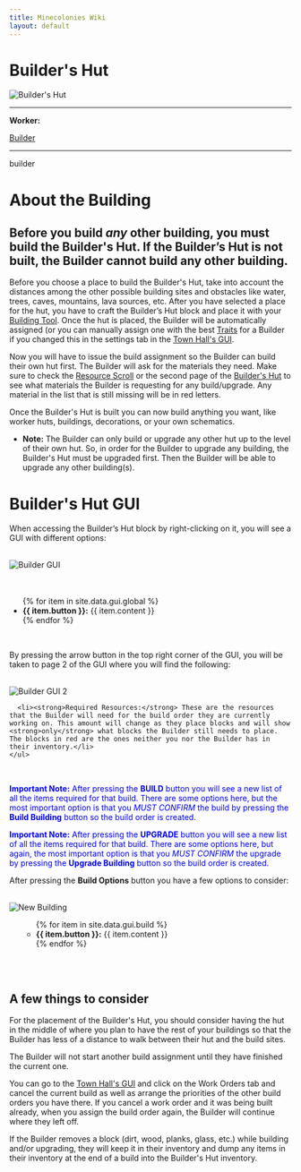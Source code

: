 ```yaml
---
title: Minecolonies Wiki
layout: default
---
```

# Builder's Hut

<div class="infobox box text-center">
    <img src="../../assets/images/buildings/builder.png" alt="Builder's Hut" />
    <hr />
    <div class="row section-text text-left">
        <div class="col">
        <p><strong>Worker:</strong></p>
        </div>
        <div class="col">
        <p><a href="../workers/builder">Builder</a></p>
        </div>
    </div>
    <hr />
    <recipe>builder</recipe>
</div>

# About the Building

## Before you build *any* other building, you must build the Builder's Hut. If the Builder’s Hut is not built, the Builder cannot build any other building.

Before you choose a place to build the Builder's Hut, take into account the distances among the other possible building sites and obstacles like water, trees, caves, mountains, lava sources, etc. After you have selected a place for the hut, you have to craft the Builder’s Hut block and place it with your [Building Tool](../items/buildingtool). Once the hut is placed, the Builder will be automatically assigned (or you can manually assign one with the best [Traits](../systems/workerinfo) for a Builder if you changed this in the settings tab in the [Town Hall's GUI](../../source/buildings/townhall).

Now you will have to issue the build assignment so the Builder can build their own hut first. The Builder will ask for the materials they need. Make sure to check the [Resource Scroll](../../source/items/resourcescroll) or the second page of the [Builder's Hut](../../source/buildings/builder) to see what materials the Builder is requesting for any build/upgrade. Any material in the list that is still missing will be in red letters.

Once the Builder's Hut is built you can now build anything you want, like worker huts, buildings, decorations, or your own schematics.

- **Note:** The Builder can only build or upgrade any other hut up to the level of their own hut. So, in order for the Builder to upgrade any building, the Builder's Hut must be upgraded first. Then the Builder will be able to upgrade any other building(s).

# Builder's Hut GUI

When accessing the Builder’s Hut block by right-clicking on it, you will see a GUI with different options:

<br>
<div class="row">
  <div class="col-sm-12 col-md">
    <img src="../../assets/images/gui/buildergui1.png" class="img-fluid mx-auto" alt="Builder GUI">
  </div>
  <br>
  <div class="col-sm-12 col-md">
    <br>
    <ul>
      {% for item in site.data.gui.global %}
        <li><strong>{{ item.button }}:</strong> {{ item.content }}</li>
      {% endfor %}
    </ul>
  </div>
</div>
 <div class="col-sm-12 col-md"><br>
    <p>By pressing the arrow button in the top right corner of the GUI, you will be taken to page 2 of the GUI where you will find the following:</p>
  </div>
<br>
<div class="row">
  <div class="col-sm-12 col-md">
    <img src="../../assets/images/gui/buildergui2.png" class="img-fluid mx-auto" alt="Builder GUI 2">
  </div>
</div>
  
      <li><strong>Required Resources:</strong> These are the resources that the Builder will need for the build order they are currently working on. This amount will change as they place blocks and will show <strong>only</strong> what blocks the Builder still needs to place. The blocks in red are the ones neither you nor the Builder has in their inventory.</li>
    </ul>
<br>

<p style="color:Blue;"><b>Important Note:</b> After pressing the <b>BUILD</b> button you will see a new list of all the items required for that build. There are some options here, but the most important option is that you <i>MUST CONFIRM</i> the build by pressing the <b>Build Building</b> button so the build order is created.</p>

<p style="color:Blue;"><b>Important Note:</b> After pressing the <b>UPGRADE</b> button you will see a new list of all the items required for that build. There are some options here, but again, the most important option is that you <i>MUST CONFIRM</i> the upgrade by pressing the <b>Upgrade Building</b> button so the build order is created.</p>

<p>After pressing the <b>Build Options</b> button you have a few options to consider:</p>

<br>
<div class="row">
  <div class="col-sm-12 col-md">
    <img src="../../assets/images/gui/newbuild.png" class="img-fluid mx-auto" alt="New Building">
  </div>
  <div class="col-sm-12 col-md">
    <ul>
       <ul>
      {% for item in site.data.gui.build %}
        <li><strong>{{ item.button }}:</strong> {{ item.content }}</li>
      {% endfor %}
    </ul>
    </ul>
  </div>
</div>
<br><br>

## A few things to consider

For the placement of the Builder's Hut, you should consider having the hut in the middle of where you plan to have the rest of your buildings so that the Builder has less of a distance to walk between their hut and the build sites.

The Builder will not start another build assignment until they have finished the current one.

You can go to the [Town Hall's GUI](../../source/buildings/townhall) and click on the Work Orders tab and cancel the current build as well as arrange the priorities of the other build orders you have there. If you cancel a work order and it was being built already, when you assign the build order again, the Builder will continue where they left off.

If the Builder removes a block (dirt, wood, planks, glass, etc.) while building and/or upgrading, they will keep it in their inventory and dump any items in their inventory at the end of a build into the Builder's Hut inventory.
<br><br>
